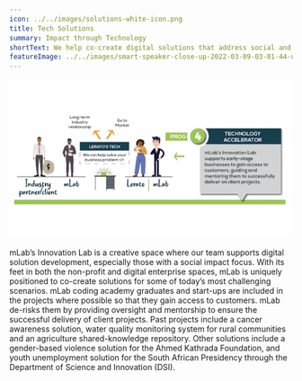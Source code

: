 ```yaml
---
icon: ../../images/solutions-white-icon.png
title: Tech Solutions
summary: Impact through Technology
shortText: We help co-create digital solutions that address social and economic challenges
featureImage: ../../images/smart-speaker-close-up-2022-03-09-03-01-44-utc.jpg
---
```

![technology accelerator](../../images/1.png)

mLab’s Innovation Lab is a creative space where our team supports digital solution development, especially those with a social impact focus. With its feet in both the non-profit and digital enterprise spaces, mLab is uniquely positioned to co-create solutions for some of today’s most challenging scenarios. mLab coding academy graduates and start-ups are included in the projects where possible so that they gain access to customers. mLab de-risks them by providing oversight and mentorship to ensure the successful delivery of client projects. Past projects include a cancer awareness solution, water quality monitoring system for rural communities and an agriculture shared-knowledge repository. Other solutions include a gender-based violence solution for the Ahmed Kathrada Foundation, and youth unemployment solution for the South African Presidency through the Department of Science and Innovation (DSI).